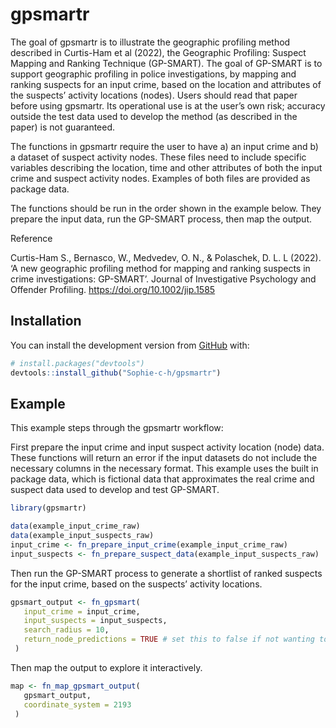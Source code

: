 
<!-- README.md is generated from README.Rmd. Please edit that file -->

# gpsmartr

<!-- badges: start -->
<!-- badges: end -->

The goal of gpsmartr is to illustrate the geographic profiling method
described in Curtis-Ham et al (2022), the Geographic Profiling: Suspect
Mapping and Ranking Technique (GP-SMART). The goal of GP-SMART is to
support geographic profiling in police investigations, by mapping and
ranking suspects for an input crime, based on the location and
attributes of the suspects’ activity locations (nodes). Users should
read that paper before using gpsmartr. Its operational use is at the
user’s own risk; accuracy outside the test data used to develop the
method (as described in the paper) is not guaranteed.

The functions in gpsmartr require the user to have a) an input crime and
b) a dataset of suspect activity nodes. These files need to include
specific variables describing the location, time and other attributes of
both the input crime and suspect activity nodes. Examples of both files
are provided as package data.

The functions should be run in the order shown in the example below.
They prepare the input data, run the GP-SMART process, then map the
output.

Reference

Curtis-Ham S., Bernasco, W., Medvedev, O. N., & Polaschek, D. L. L
(2022). ‘A new geographic profiling method for mapping and ranking
suspects in crime investigations: GP-SMART’. Journal of Investigative
Psychology and Offender Profiling. <https://doi.org/10.1002/jip.1585>

## Installation

You can install the development version from
[GitHub](https://github.com/) with:

``` r
# install.packages("devtools")
devtools::install_github("Sophie-c-h/gpsmartr")
```

## Example

This example steps through the gpsmartr workflow:

First prepare the input crime and input suspect activity location (node)
data. These functions will return an error if the input datasets do not
include the necessary columns in the necessary format. This example uses
the built in package data, which is fictional data that approximates the
real crime and suspect data used to develop and test GP-SMART.

``` r
library(gpsmartr)

data(example_input_crime_raw)
data(example_input_suspects_raw)
input_crime <- fn_prepare_input_crime(example_input_crime_raw)
input_suspects <- fn_prepare_suspect_data(example_input_suspects_raw)
```

Then run the GP-SMART process to generate a shortlist of ranked suspects
for the input crime, based on the suspects’ activity locations.

``` r
gpsmart_output <- fn_gpsmart(
   input_crime = input_crime,
   input_suspects = input_suspects,
   search_radius = 10,
   return_node_predictions = TRUE # set this to false if not wanting to map the output (next step)
 )
```

Then map the output to explore it interactively.

``` r
map <- fn_map_gpsmart_output(
   gpsmart_output,
   coordinate_system = 2193
 )
```
